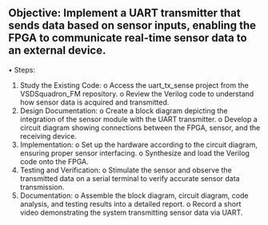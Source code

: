 ## Objective: Implement a UART transmitter that sends data based on sensor inputs, enabling the FPGA to communicate real-time sensor data to an external device.

•  Steps:
1.	Study the Existing Code:
o	Access the uart_tx_sense project from the VSDSquadron_FM repository.
o	Review the Verilog code to understand how sensor data is acquired and transmitted.
2.	Design Documentation:
o	Create a block diagram depicting the integration of the sensor module with the UART transmitter.
o	Develop a circuit diagram showing connections between the FPGA, sensor, and the receiving device.
3.	Implementation:
o	Set up the hardware according to the circuit diagram, ensuring proper sensor interfacing.
o	Synthesize and load the Verilog code onto the FPGA.
4.	Testing and Verification:
o	Stimulate the sensor and observe the transmitted data on a serial terminal to verify accurate sensor data transmission.
5.	Documentation:
o	Assemble the block diagram, circuit diagram, code analysis, and testing results into a detailed report.
o	Record a short video demonstrating the system transmitting sensor data via UART.
